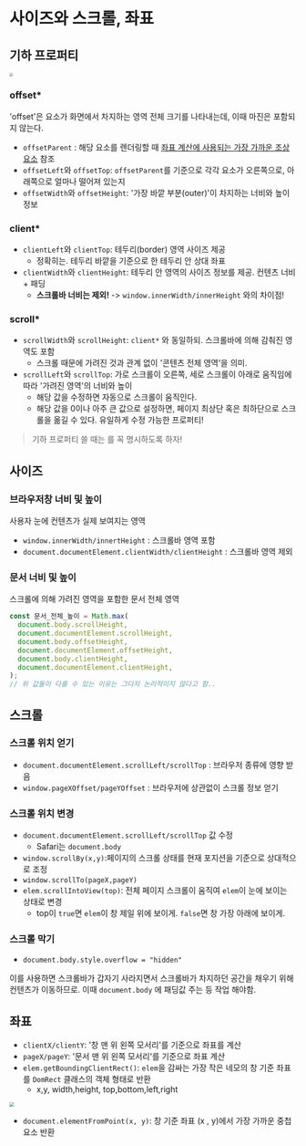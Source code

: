 # 사이즈와 스크롤, 좌표

## 기하 프로퍼티

<img src="https://i.imgur.com/zT90ZRi.png" style="zoom:40%;" />

### offset\*

'offset'은 요소가 화면에서 차지하는 영역 전체 크기를 나타내는데, 이때 마진은 포함되지 않는다.

- `offsetParent` : 해당 요소를 렌더링할 때 <u>좌표 계산에 사용되는 가장 가까운 조상 요소</u> 참조
- `offsetLeft`와 `offsetTop`: `offsetParent`를 기준으로 각각 요소가 오른쪽으로, 아래쪽으로 얼마나 떨어져 있는지
- `offsetWidth`와 `offsetHeight`: '가장 바깥 부분(outer)'이 차지하는 너비와 높이 정보

### client\*

- `clientLeft`와 `clientTop`: 테두리(border) 영역 사이즈 제공
  - 정확히는. 테두리 바깥을 기준으로 한 테두리 안 상대 좌표
- `clientWidth`와 `clientHeight`: 테두리 안 영역의 사이즈 정보를 제공. 컨텐츠 너비 + 패딩
  - **스크롤바 너비는 제외!** -> `window.innerWidth/innerHeight` 와의 차이점!

### scroll\*

- `scrollWidth`와 `scrollHeight`: `client*` 와 동일하되. 스크롤바에 의해 감춰진 영역도 포함
  - 스크롤 때문에 가려진 것과 관계 없이 '콘텐츠 전체 영역'을 의미.
- `scrollLeft`와 `scrollTop`: 가로 스크롤이 오른쪽, 세로 스크롤이 아래로 움직임에 따라 '가려진 영역'의 너비와 높이
  - 해당 값을 수정하면 자동으로 스크롤이 움직인다.
  - 해당 값을 0이나 아주 큰 값으로 설정하면, 페이지 최상단 혹은 최하단으로 스크롤을 옮길 수 있다. 유일하게 수정 가능한 프로퍼티!

> 기하 프로퍼티 쓸 때는 <!DOCTYPE HTML>를 꼭 명시하도록 하자!

## 사이즈

### 브라우저창 너비 및 높이

사용자 눈에 컨텐츠가 실제 보여지는 영역

- `window.innerWidth/innertHeight` : 스크롤바 영역 포함
- `document.documentElement.clientWidth/clientHeight` : 스크롤바 영역 제외

### 문서 너비 및 높이

스크롤에 의해 가려진 영역을 포함한 문서 전체 영역

```js
const 문서_전체_높이 = Math.max(
  document.body.scrollHeight,
  document.documentElement.scrollHeight,
  document.body.offsetHeight,
  document.documentElement.offsetHeight,
  document.body.clientHeight,
  document.documentElement.clientHeight,
);
// 위 값들이 다를 수 있는 이유는 그다지 논리적이지 않다고 함..
```

## 스크롤

### 스크롤 위치 얻기

- `document.documentElement.scrollLeft/scrollTop` : 브라우저 종류에 영향 받음
- `window.pageXOffset/pageYOffset` : 브라우저에 상관없이 스크롤 정보 얻기

### 스크롤 위치 변경

- `document.documentElement.scrollLeft/scrollTop` 값 수정
  - Safari는 `document.body`
- `window.scrollBy(x,y)`:페이지의 스크롤 상태를 현재 포지션을 기준으로 상대적으로 조정
- `window.scrollTo(pageX,pageY)`
- `elem.scrollIntoView(top)`: 전체 페이지 스크롤이 움직여 `elem`이 눈에 보이는 상태로 변경
  - top이 `true`면 `elem`이 창 제일 위에 보이게. `false`면 창 가장 아래에 보이게.

### 스크롤 막기

- `document.body.style.overflow = "hidden"`

이를 사용하면 스크롤바가 갑자기 사라지면서 스크롤바가 차지하던 공간을 채우기 위해 컨텐츠가 이동하므로. 이때 `document.body` 에 패딩값 주는 등 작업 해야함.

## 좌표

- `clientX/clientY`: '창 맨 위 왼쪽 모서리'를 기준으로 좌표를 계산
- `pageX/pageY`: '문서 맨 위 왼쪽 모서리'를 기준으로 좌표 계산
- `elem.getBoundingClientRect()`: `elem`을 감싸는 가장 작은 네모의 창 기준 좌표를 `DomRect` 클래스의 객체 형태로 반환
  - x,y, width,height, top,bottom,left,right

<img src="https://i.imgur.com/hCyt1Xk.png" style="zoom:50%;" />

- `document.elementFromPoint(x, y)`: 창 기준 좌표 (x , y)에서 가장 가까운 중첩 요소 반환
